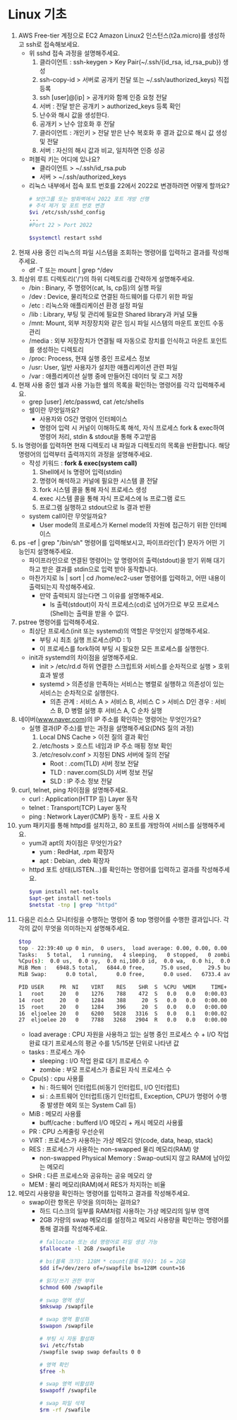 # Linux 기초
1. AWS Free-tier 계정으로 EC2 Amazon Linux2 인스턴스(t2a.micro)를 생성하고 ssh로 접속해보세요.
    - 위 sshd 접속 과정을 설명해주세요.
        1. 클라이언트 : ssh-keygen > Key Pair(~/.ssh/{id_rsa, id_rsa_pub}) 생성
        2. ssh-copy-id > 서버로 공개키 전달 또는 ~/.ssh/authorized_keys) 직접 등록
        3. ssh [user]@[ip] > 공개키와 함께 인증 요청 전달
        4. 서버 : 전달 받은 공개키 > authorized_keys 등록 확인
        5. 난수와 해시 값을 생성한다.
        6. 공개키 > 난수 암호화 후 전달
        7. 클라이언트 : 개인키 > 전달 받은 난수 복호화 후 결과 값으로 해시 값 생성 및 전달
        8. 서버 : 자신의 해시 값과 비교, 일치하면 인증 성공
    - 퍼블릭 키는 어디에 있나요?
        - 클라이언트 > ~/.ssh/id_rsa.pub
        - 서버 > ~/.ssh/authorized_keys
    - 리눅스 내부에서 접속 포트 번호를 22에서 2022로 변경하려면 어떻게 할까요?
        ```bash
        # 보안그룹 또는 방화벽에서 2022 포트 개방 선행
        # 주석 제거 및 포트 번호 변경
        $vi /etc/ssh/sshd_config
        ...
        #Port 22 > Port 2022

        $systemctl restart sshd
        ```
2. 현재 사용 중인 리눅스의 파일 시스템을 조회하는 명령어를 입력하고 결과를 작성해주세요.
    - df -T 또는 mount | grep ^/dev
3. 최상위 루트 디렉토리('/')의 하위 디렉토리를 간략하게 설명해주세요.
    - /bin : Binary, 주 명령어(cat, ls, cp등)의 실행 파일
    - /dev : Device, 물리적으로 연결된 하드웨어를 다루기 위한 파일
    - /etc : 리눅스와 애플리케이션 환경 설정 파일
    - /lib : Library, 부팅 및 관리에 필요한 Shared library과 커널 모듈
    - /mnt: Mount, 외부 저장장치와 같은 임시 파일 시스템의 마운트 포인트 수동 관리
    - /media : 외부 저장장치가 연결될 때 자동으로 장치를 인식하고 마운트 포인트를 생성하는 디렉토리
    - /proc: Process, 현재 실행 중인 프로세스 정보
    - /usr: User, 일반 사용자가 설치한 애플리케이션 관련 파일
    - /var : 애플리케이션 실행 중에 만들어진 데이터 및 로그 저장
4. 현재 사용 중인 쉘과 사용 가능한 쉘의 목록을 확인하는 명령어를 각각 입력해주세요.
    - grep [user] /etc/passwd, cat /etc/shells
    - 쉘이란 무엇일까요?
        - 사용자와 OS간 명령어 인터페이스
        - 명령어 입력 시 커널이 이해하도록 해석, 자식 프로세스 fork & exec하여 명령어 처리, stdin & stdout을 통해 주고받음
5. ls 명령어를 입력하면 현재 디렉토리 내 파일과 디렉토리의 목록을 반환합니다. 해당 명령어의 입력부터 출력까지의 과정을 설명해주세요.
    - 작성 키워드 : **fork & exec(system call)**
        1. Shell에서 ls 명령어 입력(stdin)
        2. 명령어 해석하고 커널에 필요한 시스템 콜 전달
        3. fork 시스템 콜을 통해 자식 프로세스 생성
        4. exec 시스템 콜을 통해 자식 프로세스에 ls 프로그램 로드
        5. 프로그램 실행하고 stdout으로 ls 결과 반환
    - system call이란 무엇일까요?
        - User mode의 프로세스가 Kernel mode의 자원에 접근하기 위한 인터페이스
6. ps -ef | grep "/bin/sh" 명령어를 입력해보시고, 파이프라인('**|**') 문자가 어떤 기능인지 설명해주세요.
    - 파이프라인으로 연결된 명령어는 앞 명령어의 출력(stdout)을 받기 위해 대기하고 받은 결과를 stdin으로 입력 받아 동작합니다.
    - 마찬가지로 ls | sort | cd /home/ec2-user 명령어를 입력하고, 어떤 내용이 출력되는지 작성해주세요.
        - 만약 출력되지 않는다면 그 이유를 설명해주세요.
            - ls 출력(stdout)이 자식 프로세스(cd)로 넘어가므로 부모 프로세스(Shell)는 출력을 받을 수 없다.
7. pstree 명령어를 입력해주세요.
    - 최상단 프로세스(init 또는 systemd)의 역할은 무엇인지 설명해주세요.
        - 부팅 시 최초 실행 프로세스(PID : 1)
        - 이 프로세스를 fork하여 부팅 시 필요한 모든 프로세스를 실행한다.
    - init과 systemd의 차이점을 설명해주세요.
        - init > /etc/rd.d 하위 연결한 스크립트와 서비스를 순차적으로 실행 > 호위 효과 발생
        - systemd > 의존성을 만족하는 서비스는 병렬로 실행하고 의존성이 있는 서비스는 순차적으로 실행한다.
            - 의존 관계 : 서비스 A > 서비스 B, 서비스 C > 서비스 D인 경우 : 서비스 B, D 병렬 실행 후 서비스 A, C 순차 실행
8. 네이버(www.naver.com)의 IP 주소를 확인하는 명령어는 무엇인가요?
    - 실행 결과(IP 주소)를 받는 과정을 설명해주세요(DNS 질의 과정)
        1. Local DNS Cache > 이전 질의 결과 확인
        2. /etc/hosts > 호스트 네임과 IP 주소 매핑 정보 확인
        3. /etc/resolv.conf > 지정된 DNS 서버에 질의 전달
            - Root : .com(TLD) 서버 정보 전달
            - TLD : naver.com(SLD) 서버 정보 전달
            - SLD : IP 주소 정보 전달
9. curl, telnet, ping 차이점을 설명해주세요.
    - curl : Application(HTTP 등) Layer 동작
    - telnet : Transport(TCP) Layer 동작
    - ping : Network Layer(ICMP) 동작 - 포트 사용 X
10. yum 패키지를 통해 httpd를 설치하고, 80 포트를 개방하여 서비스를 실행해주세요.
    - yum과 apt의 차이점은 무엇인가요?
        - yum : RedHat, .rpm 확장자
        - apt : Debian, .deb 확장자
    - httpd 포트 상태(LISTEN…)를 확인하는 명령어를 입력하고 결과를 작성해주세요.
        ```bash
        $yum install net-tools
        $apt-get install net-tools
        $netstat -tnp | grep "httpd"
        ```
11. 다음은 리소스 모니터링을 수행하는 명령어 중 top 명령어를 수행한 결과입니다. 각각의 값이 무엇을 의미하는지 설명해주세요.
    ```bash
    $top
    top - 22:39:40 up 0 min,  0 users,  load average: 0.00, 0.00, 0.00
    Tasks:   5 total,   1 running,   4 sleeping,   0 stopped,   0 zombie
    %Cpu(s):  0.0 us,  0.0 sy,  0.0 ni,100.0 id,  0.0 wa,  0.0 hi,  0.0 si,  0.0 st
    MiB Mem :   6948.5 total,   6844.0 free,     75.0 used,     29.5 buff/cache
    MiB Swap:      0.0 total,      0.0 free,      0.0 used.   6733.4 avail Mem

    PID USER     PR  NI    VIRT    RES    SHR  S  %CPU  %MEM     TIME+  COMMAND
    1   root     20   0    1276    788    472  S   0.0   0.0   0:00.03  init
    14  root     20   0    1284    388     20  S   0.0   0.0   0:00.00  init
    15  root     20   0    1284    396     20  S   0.0   0.0   0:00.00  init
    16  eljoelee 20   0    6200   5028   3316  S   0.0   0.1   0:00.02  bash
    27  eljoelee 20   0    7788   3268   2904  R   0.0   0.0   0:00.00  top
    ```
    - load average : CPU 자원을 사용하고 있는 실행 중인 프로세스 수 + I/O 작업 완료 대기 프로세스의 평균 수를 1/5/15분 단위로 나타낸 값
    - tasks : 프로세스 개수
        - sleeping : I/O 작업 완료 대기 프로세스 수
        - zombie : 부모 프로세스가 종료된 자식 프로세스 수
    - Cpu(s) : cpu 사용률
        - hi : 하드웨어 인터럽트(비동기 인터럽트, I/O 인터럽트)
        - si : 소프트웨어 인터럽트(동기 인터럽트, Exception, CPU가 명령어 수행 중 발생한 예외 또는 System Call 등)
    - MiB : 메모리 사용률
        - buff/cache : bufferd I/O 메모리 + 캐시 메모리 사용률
    - PR : CPU 스케줄링 우선순위
    - VIRT : 프로세스가 사용하는 가상 메모리 양(code, data, heap, stack)
    - RES : 프로세스가 사용하는 non-swapped 물리 메모리(RAM) 양
        - non-swapped Physical Memory : Swap-out되지 않고 RAM에 남아있는 메모리
    - SHR : 다른 프로세스와 공유하는 공유 메모리 양
    - MEM : 물리 메모리(RAM)에서 RES가 차지하는 비율
12. 메모리 사용량을 확인하는 명령어를 입력하고 결과를 작성해주세요.
    - swap이란 항목은 무엇을 의미하는 걸까요?
        - 하드 디스크의 일부를 RAM처럼 사용하는 가상 메모리의 일부 영역
        - 2GB 가량의 swap 메모리를 설정하고 메모리 사용량을 확인하는 명령어를 통해 결과를 작성해주세요.
            ```bash
            # fallocate 또는 dd 명령어로 파일 생성 가능
            $fallocate -l 2GB /swapfile

            # bs(블록 크기): 128M * count(블록 개수): 16 = 2GB
            $dd if=/dev/zero of=/swapfile bs=128M count=16

            # 읽기/쓰기 권한 부여
            $chmod 600 /swapfile

            # swap 영역 생성
            $mkswap /swapfile

            # swap 영역 활성화
            $swapon /swapfile

            # 부팅 시 자동 활성화
            $vi /etc/fstab
            /swapfile swap swap defaults 0 0

            # 영역 확인
            $free -h

            # swap 영역 비활성화
            $swapoff /swapfile

            # swap 파일 삭제
            $rm -rf /swafile
            ```